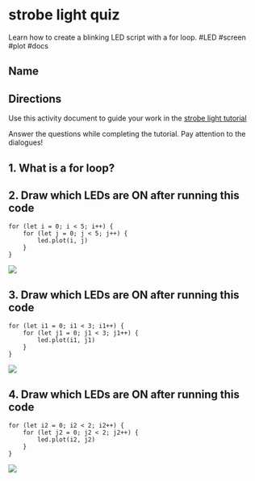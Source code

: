 # strobe light quiz

Learn how to create a blinking LED script with a for loop. #LED #screen #plot #docs

## Name

## Directions

Use this activity document to guide your work in the [strobe light tutorial](/microbit/lessons/strobe-light/tutorial)

Answer the questions while completing the tutorial. Pay attention to the dialogues!

## 1. What is a for loop?

## 2. Draw which LEDs are ON after running this code

```
for (let i = 0; i < 5; i++) {
    for (let j = 0; j < 5; j++) {
        led.plot(i, j)
    }
}
```

![](/static/mb/empty-microbit.png)

## 3. Draw which LEDs are ON after running this code

```
for (let i1 = 0; i1 < 3; i1++) {
    for (let j1 = 0; j1 < 3; j1++) {
        led.plot(i1, j1)
    }
}
```

![](/static/mb/empty-microbit.png)

## 4. Draw which LEDs are ON after running this code

```
for (let i2 = 0; i2 < 2; i2++) {
    for (let j2 = 0; j2 < 2; j2++) {
        led.plot(i2, j2)
    }
}
```

![](/static/mb/empty-microbit.png)

